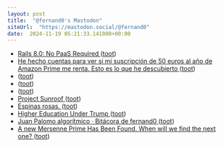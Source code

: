 ```yaml
---
layout: post
title:  "@fernand0's Mastodon"
siteUrl:  "https://mastodon.social/@fernand0"
date:  2024-11-19 05:21:33.141000+00:00
---
```

*  [Rails 8.0: No PaaS Required ](https://rubyonrails.org/2024/11/7/rails-8-no-paas-require) ([toot](https://mastodon.social/@fernand0/113507938673611444))
*  [He hecho cuentas para ver si mi suscripción de 50 euros al año de Amazon Prime me renta. Esto es lo que he descubierto ](https://www.genbeta.com/a-fondo/he-hecho-cuentas-para-ver-mi-suscripcion-50-euros-al-ano-amazon-prime-me-renta-esto-que-he-descubiert) ([toot](https://mastodon.social/@fernand0/113507166347318051))
*  [ ](https://masto.es/@aperalesf) ([toot](https://mastodon.social/@fernand0/113506523706638739))
*  [ ](https://masto.es/@aperalesf) ([toot](https://mastodon.social/@fernand0/113505558400004644))
*  [ ](https://mastodon.social/users/fernand0/statuses/113505553777383671/activity) ([toot](https://mastodon.social/users/fernand0/statuses/113505553777383671/activity))
*  [Project Sunroof ](https://sunroof.withgoogle.com) ([toot](https://mastodon.social/@fernand0/113505424076554030))
*  [Espinas rosas. ](https://avecesunafoto.wordpress.com/2024/11/18/espinas-rosas-2) ([toot](https://mastodon.social/@fernand0/113505283806736784))
*  [Higher Education Under Trump ](https://blog.computationalcomplexity.org/2024/11/higher-education-under-trump.htm) ([toot](https://mastodon.social/@fernand0/113505082413598822))
*  [Juan Palomo algorítmico · Bitácora de fernand0 ](http://blog.elmundoesimperfecto.com/2024/11/18/ia-industria-musical) ([toot](https://mastodon.social/@fernand0/113504922763091849))
*  [A new Mersenne Prime Has Been Found. When will we find the next one? ](https://blog.computationalcomplexity.org/2024/11/a-new-mersenne-prime-has-been-found.htm) ([toot](https://mastodon.social/@fernand0/113504845437217782))
